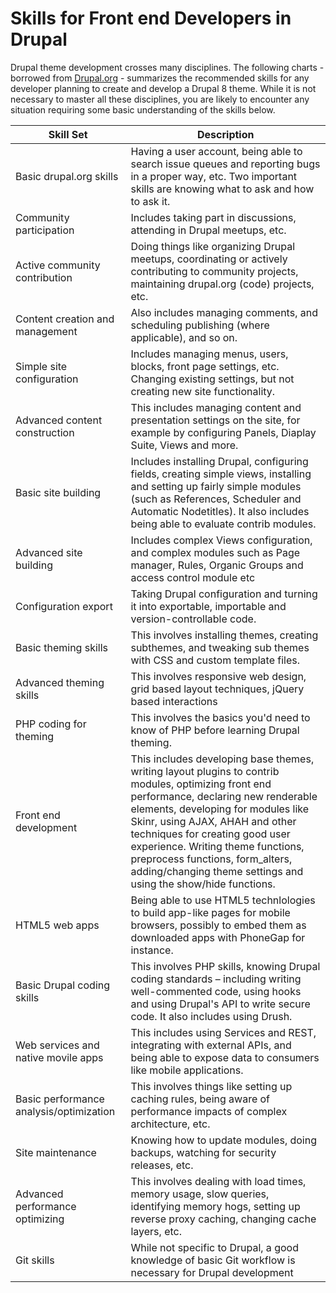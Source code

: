 # Skills for Front end Developers in Drupal

Drupal theme development crosses many disciplines. The following charts - borrowed from [Drupal.org](https://groups.drupal.org/node/172434) - summarizes the recommended skills for any developer planning to create and develop a Drupal 8 theme. While it is not necessary to master all these disciplines, you are likely to encounter any situation requiring some basic understanding of the skills below.

| Skill Set | Description |
| -- | -- |
| Basic drupal.org skills | Having a user account, being able to search issue queues and reporting bugs in a proper way, etc. Two important skills are knowing what to ask and how to ask it. |
| Community participation | Includes taking part in discussions, attending in Drupal meetups, etc. |
| Active community contribution | Doing things like organizing Drupal meetups, coordinating or actively contributing to community projects, maintaining drupal.org (code) projects, etc. |
| Content creation and management | Also includes managing comments, and scheduling publishing (where applicable), and so on. |
| Simple site configuration | Includes managing menus, users, blocks, front page settings, etc. Changing existing settings, but not creating new site functionality. |
| Advanced content construction | This includes managing content and presentation settings on the site, for example by configuring Panels, Diaplay Suite, Views and more. |
| Basic site building | Includes installing Drupal, configuring fields, creating simple views, installing and setting up fairly simple modules (such as References, Scheduler and Automatic Nodetitles). It also includes being able to evaluate contrib modules. |
| Advanced site building | Includes complex Views configuration, and complex modules such as Page manager, Rules, Organic Groups and access control module etc |
| Configuration export | Taking Drupal configuration and turning it into exportable, importable and version-controllable code. |
| Basic theming skills | This involves installing themes, creating subthemes, and tweaking sub themes with CSS and custom template files. |
| Advanced theming skills | This involves responsive web design, grid based layout techniques, jQuery based interactions |
| PHP coding for theming | This involves the basics you'd need to know of PHP before learning Drupal theming. |
| Front end development | This includes developing base themes, writing layout plugins to contrib modules, optimizing front end performance, declaring new renderable elements, developing for modules like Skinr, using AJAX, AHAH and other techniques for creating good user experience. Writing theme functions, preprocess functions, form_alters, adding/changing theme settings and using the show/hide functions. |
| HTML5 web apps | Being able to use HTML5 technlologies to build app-like pages for mobile browsers, possibly to embed them as downloaded apps with PhoneGap for instance. |
| Basic Drupal coding skills | This involves PHP skills, knowing Drupal coding standards – including writing well-commented code, using hooks and using Drupal's API to write secure code. It also includes using Drush. |
| Web services and native movile apps | This includes using Services and REST, integrating with external APIs, and being able to expose data to consumers like mobile applications. |
| Basic performance analysis/optimization | This involves things like setting up caching rules, being aware of performance impacts of complex architecture, etc. |
| Site maintenance | Knowing how to update modules, doing backups, watching for security releases, etc. |
| Advanced performance optimizing | This involves dealing with load times, memory usage, slow queries, identifying memory hogs, setting up reverse proxy caching, changing cache layers, etc. |
| Git skills | While not specific to Drupal, a good knowledge of basic Git workflow is necessary for Drupal development |